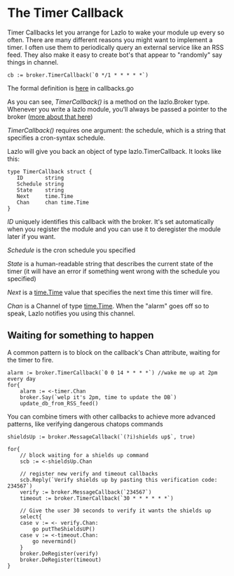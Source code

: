 # The Timer Callback

Timer Callbacks let you arrange for Lazlo to wake your module up every so
often.  There are many different reasons you might want to implement a timer. I
often use them to periodically query an external service like an RSS feed. They also make it easy to create bot's that appear to "randomly" say things in channel.

```
cb := broker.TimerCallback(`0 */1 * * * * *`)
```

The formal definition is [here](https://github.com/src-d/lazlo/blob/master/lib/callbacks.go#L147) in callbacks.go

As you can see, *TimerCallback()* is a method on the lazlo.Broker type.
Whenever you write a lazlo module, you'll always be passed a pointer to the
broker ([more about that here](plugins.md))

*TimerCallback()* requires one argument: the schedule, which is a string that
specifies a cron-syntax schedule.

Lazlo will give you back an object of type lazlo.TimerCallback. It looks like
this: 

```
type TimerCallback struct {
   ID       string
   Schedule string
   State    string
   Next     time.Time
   Chan     chan time.Time
}
```

*ID* uniquely identifies this callback with the broker. It's set automatically
when you register the module and you can use it to deregister the module later
if you want. 

*Schedule* is the cron schedule you specified 

*State* is a human-readable string that describes the current state of the
timer (it will have an error if something went wrong with the schedule you specified)

*Next* is a [time.Time]() value that specifies the next time this timer will
fire.  

*Chan* is a Channel of type [time.Time](). When the "alarm" goes off so to
speak, Lazlo notifies you using this channel. 

## Waiting for something to happen
A common pattern is to block on the callback's Chan attribute, waiting for the
timer to fire.

```
alarm := broker.TimerCallback(`0 0 14 * * * *`) //wake me up at 2pm every day
for{
	alarm := <-timer.Chan
	broker.Say(`welp it's 2pm, time to update the DB`)
	update_db_from_RSS_feed()
``` 

You can combine timers with other callbacks to achieve more advanced patterns,
like verifying dangerous chatops commands


```
shieldsUp := broker.MessageCallback(`(?i)shields up$`, true)

for{
	// block waiting for a shields up command
	scb := <-shieldsUp.Chan 

	// register new verify and timeout callbacks
	scb.Reply(`Verify shields up by pasting this verification code: 234567`)
	verify := broker.MessageCallback(`234567`)
	timeout := broker.TimerCallback(`30 * * * * * *`)

	// Give the user 30 seconds to verify it wants the shields up
	select{
	case v := <- verify.Chan:
		go putTheShieldsUP()
	case v := <-timeout.Chan:
		go nevermind()
	}
	broker.DeRegister(verify)
	broker.DeRegister(timeout)
}
``` 

